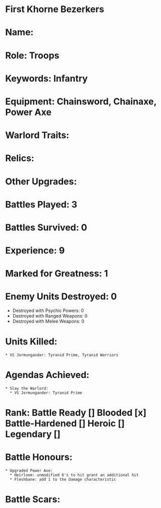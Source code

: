 # First Khorne Bezerkers

# Name: 
# Role: Troops
# Keywords: Infantry
# Equipment: Chainsword, Chainaxe, Power Axe
# Warlord Traits:
# Relics:
# Other Upgrades:

# Battles Played: 3
# Battles Survived: 0
# Experience: 9
# Marked for Greatness: 1
# Enemy Units Destroyed: 0  
  * Destroyed with Psychic Powers: 0 
  * Destroyed with Ranged Weapons: 0 
  * Destroyed with Melee Weapons: 0
# Units Killed: 
    * VS Jormungander: Tyranid Prime, Tyranid Warriors
# Agendas Achieved:
    * Slay the Warlord:
      * VS Jormungander: Tyranid Prime

# Rank: Battle Ready [] Blooded [x] Battle-Hardened [] Heroic [] Legendary []

# Battle Honours: 
    * Upgraded Power Axe: 
      * Heirloom: unmodified 6's to hit grant an additional hit 
      * Fleshbane: add 1 to the Damage characteristic
# Battle Scars: